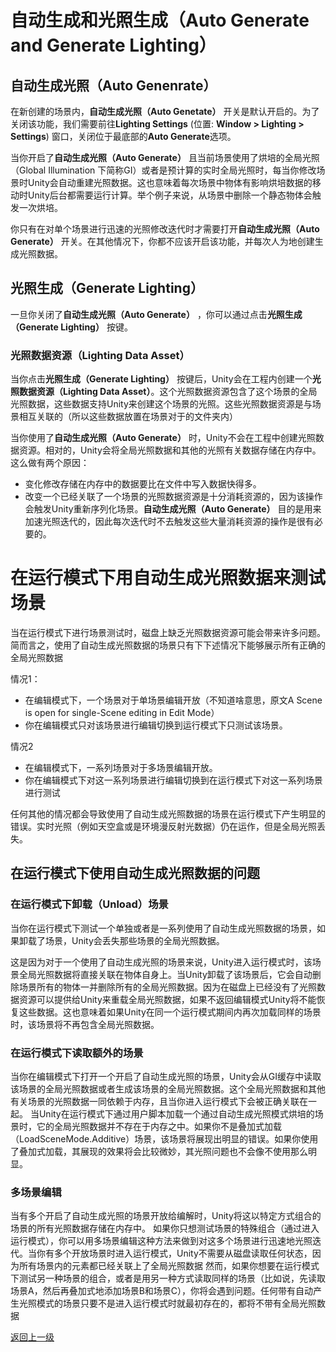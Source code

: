 # 自动生成和光照生成（Auto Generate and Generate Lighting）
## 自动生成光照（Auto Genenrate）
在新创建的场景内，**自动生成光照（Auto Genetate）** 开关是默认开启的。为了关闭该功能，我们需要前往**Lighting Settings** (位置: **Window > Lighting > Settings**) 窗口，关闭位于最底部的**Auto Generate**选项。

当你开启了**自动生成光照（Auto Generate）** 且当前场景使用了烘培的全局光照（Global Illumination 下简称GI）或者是预计算的实时全局光照时，每当你修改场景时Unity会自动重建光照数据。这也意味着每次场景中物体有影响烘培数据的移动时Unity后台都需要运行计算。举个例子来说，从场景中删除一个静态物体会触发一次烘培。

你只有在对单个场景进行迅速的光照修改迭代时才需要打开**自动生成光照（Auto Generate）** 开关。在其他情况下，你都不应该开启该功能，并每次人为地创建生成光照数据。

## 光照生成（Generate Lighting）
一旦你关闭了**自动生成光照（Auto Generate）** ，你可以通过点击**光照生成（Generate Lighting）** 按键。

### 光照数据资源（Lighting Data Asset）
当你点击**光照生成（Generate Lighting）** 按键后，Unity会在工程内创建一个**光照数据资源（Lighting Data Asset）**。这个光照数据资源包含了这个场景的全局光照数据，这些数据支持Unity来创建这个场景的光照。这些光照数据资源是与场景相互关联的（所以这些数据放置在场景对于的文件夹内）

当你使用了**自动生成光照（Auto Generate）** 时，Unity不会在工程中创建光照数据资源。相对的，Unity会将全局光照数据和其他的光照有关数据存储在内存中。这么做有两个原因：
- 变化修改存储在内存中的数据要比在文件中写入数据快得多。
- 改变一个已经关联了一个场景的光照数据资源是十分消耗资源的，因为该操作会触发Unity重新序列化场景。**自动生成光照（Auto Generate）** 目的是用来加速光照迭代的，因此每次迭代时不去触发这些大量消耗资源的操作是很有必要的。
# 在运行模式下用自动生成光照数据来测试场景
当在运行模式下进行场景测试时，磁盘上缺乏光照数据资源可能会带来许多问题。简而言之，使用了自动生成光照数据的场景只有下下述情况下能够展示所有正确的全局光照数据

情况1：
- 在编辑模式下，一个场景对于单场景编辑开放（不知道啥意思，原文A Scene is open for single-Scene editing in Edit Mode）
- 你在编辑模式只对该场景进行编辑切换到运行模式下只测试该场景。

情况2
- 在编辑模式下，一系列场景对于多场景编辑开放。
- 你在编辑模式下对这一系列场景进行编辑切换到在运行模式下对这一系列场景进行测试

任何其他的情况都会导致使用了自动生成光照数据的场景在运行模式下产生明显的错误。实时光照（例如天空盒或是环境漫反射光数据）仍在运作，但是全局光照丢失。
## 在运行模式下使用自动生成光照数据的问题
### 在运行模式下卸载（Unload）场景
当你在运行模式下测试一个单独或者是一系列使用了自动生成光照数据的场景，如果卸载了场景，Unity会丢失那些场景的全局光照数据。

这是因为对于一个使用了自动生成光照的场景来说，Unity进入运行模式时，该场景全局光照数据将直接关联在物体自身上。当Unity卸载了该场景后，它会自动删除场景所有的物体一并删除所有的全局光照数据。因为在磁盘上已经没有了光照数据资源可以提供给Unity来重载全局光照数据，如果不返回编辑模式Unity将不能恢复这些数据。这也意味着如果Unity在同一个运行模式期间内再次加载同样的场景时，该场景将不再包含全局光照数据。
### 在运行模式下读取额外的场景
当你在编辑模式下打开一个开启了自动生成光照的场景，Unity会从GI缓存中读取该场景的全局光照数据或者生成该场景的全局光照数据。这个全局光照数据和其他有关场景的光照数据一同依赖于内存，且当你进入运行模式下会被正确关联在一起。
当Unity在运行模式下通过用户脚本加载一个通过自动生成光照模式烘培的场景时，它的全局光照数据并不存在于内存之中。如果你不是叠加式加载（LoadSceneMode.Additive）场景，该场景将展现出明显的错误。如果你使用了叠加式加载，其展现的效果将会比较微妙，其光照问题也不会像不使用那么明显。
### 多场景编辑
当有多个开启了自动生成光照的场景开放给编解时，Unity将这以特定方式组合的场景的所有光照数据存储在内存中。
如果你只想测试场景的特殊组合（通过进入运行模式），你可以用多场景编辑这种方法来做到对这多个场景进行迅速地光照迭代。当你有多个开放场景时进入运行模式，Unity不需要从磁盘读取任何状态，因为所有场景内的元素都已经关联上了全局光照数据
然而，如果你想要在运行模式下测试另一种场景的组合，或者是用另一种方式读取同样的场景（比如说，先读取场景A，然后再叠加式地添加场景B和场景C），你将会遇到问题。任何带有自动产生光照模式的场景只要不是进入运行模式时就最初存在的，都将不带有全局光照数据

[返回上一级](/Rendering/Lighting-Scenes.md)

